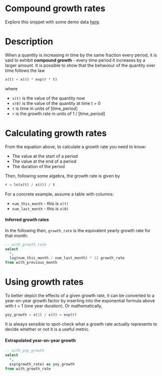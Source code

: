 # Compound growth rates

Explore this snippet with some demo data [here](https://count.co/n/HFVMSAR7nmb?vm=e).

# Description
When a quantity is increasing in time by the same fraction every period, it is said to exhibit **compound growth** - every time period it increases by a larger amount.
It is possible to show that the behaviour of the quantity over time follows the law

```sql
x(t) = x(0) * exp(r * t)
```
where
- `x(t)` is the value of the quantity now
- `x(0)` is the value of the quantity at time t = 0
- `t` is time in units of [time_period]
- `r` is the growth rate in units of 1 / [time_period]

# Calculating growth rates

From the equation above, to calculate a growth rate you need to know:
- The value at the start of a period
- The value at the end of a period
- The duration of the period

Then, following some algebra, the growth rate is given by

```sql
r = ln(x(t) / x(0)) / t
```

For a concrete example, assume a table with columns:
- `num_this_month` - this is `x(t)`
- `num_last_month` - this is `x(0)`

#### Inferred growth rates

In the following then, `growth_rate` is the equivalent yearly growth rate for that month:

```sql
-- with_growth_rate
select
  *,
  log(num_this_month / num_last_month) * 12 growth_rate
from with_previous_month
```

# Using growth rates

To better depict the effects of a given growth rate, it can be converted to a year-on-year growth factor by inserting into the exponential formula above with t = 1 (one year duration).
Or mathematically,

```sql
yoy_growth = x(1) / x(0) = exp(r)
```
It is always sensible to spot-check what a growth rate actually represents to decide whether or not it is a useful metric.

#### Extrapolated year-on-year growth

```sql
-- with_yoy_growth
select
  *,
  exp(growth_rate) as yoy_growth
from with_growth_rate
```